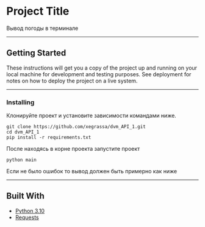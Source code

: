 # Project Title

Вывод погоды в терминале 
***
## Getting Started

These instructions will get you a copy of the project up and running on your local machine for development and testing purposes. See deployment for notes on how to deploy the project on a live system.

***
### Installing

Клонируйте проект и установите зависимости командами ниже.

```
git clone https://github.com/xegrassa/dvm_API_1.git
cd dvm_API_1
pip install -r requirements.txt
```

После находясь в корне проекта запустите проект
```
python main
```

Если не было ошибок то вывод должен быть примерно как ниже

***
## Built With

* [Python 3.10](https://www.python.org/)
* [Requests](https://docs.python-requests.org/en/latest/)
